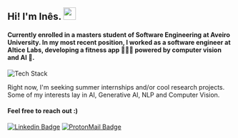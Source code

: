 ## Hi! I'm Inês.  <img src="https://media.giphy.com/media/hvRJCLFzcasrR4ia7z/giphy.gif" width="28px" height="28px">

<h4>Currently enrolled in a masters student of Software Engineering at Aveiro University. In my most recent position, I worked as a software engineer at Altice Labs, developing a fitness app 🏋🏻‍♀️ powered by computer vision and AI 🤖. </h4> 

<img src="https://skillicons.dev/icons?i=js,ts,react,html,css,nextjs,nodejs,gql,postgres,git&perline=5" alt="Tech Stack" /> 

Right now, I'm seeking summer internships and/or cool research projects. Some of my interests lay in AI, Generative AI, NLP and Computer Vision. 

<h4> Feel free to reach out :) </h4>

[![Linkedin Badge](https://img.shields.io/badge/LinkedIn-0077B5?style=for-the-badge&logo=linkedin&logoColor=white)](https://www.linkedin.com/in/in%C3%AAs-castro-baptista/)
[![ProtonMail Badge](https://img.shields.io/badge/ProtonMail-8B89CC?style=for-the-badge&logo=protonmail&logoColor=white)](ines-castro-b@proton.me)

